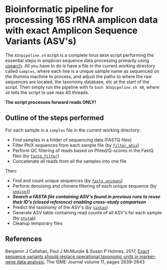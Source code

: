 # Bioinformatic pipeline for processing 16S rRNA amplicon data with exact Amplicon Sequence Variants (ASV's)
The `ASVpipeline.sh` script is a complete linux `BASH` script performing the essential steps in amplicon sequence data processing primarily using [usearch](http://drive5.com/usearch/). All you have to do is have a file in the current working directory called `samples`, where each line is a unique sample name as sequenced on the Illumina machine to process, and adjust the paths to where the raw sequences are located, the taxonomy database, etc at the start of the script. Then simply run the pipeline with fx `bash ASVpipeline.sh 40`, where `40` tells the script to use max 40 threads.

**The script processes forward reads ONLY!**

## Outline of the steps performed

For each sample in a `samples` file in the current working directory:
 - Find samples in a folder of sequencing data (FASTQ files)
 - Filter PhiX sequences from each sample file (by [`filter_phix`](http://drive5.com/usearch/manual/cmd_filter_phix.html))
 - Perform QC filtering of reads based on Phred/Q-scores in the FastQ files (by [`fastq_filter`](http://drive5.com/usearch/manual/cmd_fastq_filter.html))
 - Concatenate all reads from all the samples into one file
 
Then:

 - Find and count unique sequences (by [`fastx_uniques`](http://drive5.com/usearch/manual/cmd_fastx_uniques.html))
 - Perform denoising and chimera filtering of each unique sequence (by [`unoise3`](http://drive5.com/usearch/manual/cmd_unoise3.html))
 - **_Search a FASTA file containing ASV's found in previous runs to reuse their ID's (closed reference) enabling cross-study comparison_**
 - Predict the taxonomy of the ASV's (by [`sintax`](http://drive5.com/usearch/manual/cmd_sintax.html))
 - Generate ASV table containing read counts of all ASV's for each sample (by [`otutab`](http://drive5.com/usearch/manual/cmd_otutab.html))
 - Cleanup temporary files
  
## References

Benjamin J Callahan, Paul J McMurdie & Susan P Holmes, 2017, [Exact sequence variants should replace operational taxonomic units in marker-gene data analysis](https://www.nature.com/articles/ismej2017119/). The ISME Journal volume 11, pages 2639–2643
